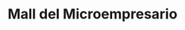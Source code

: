 ---
title: "Mall del Microempresario"
url: /san-bernardo/mall-del-microempresario/
shop: Einkaufszentrum
---